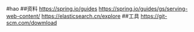 #hao
##资料
https://spring.io/guides
https://spring.io/guides/gs/serving-web-content/
https://elasticsearch.cn/explore
##工具
https://git-scm.com/dowmload